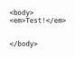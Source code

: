 <!DOCTYPE html>

<html>
<title>NOVEM-A society by women, for women</title>
<head>

    <body>
    <em>Test!</em>
    
    
    </body>
    
</head>
</html>
